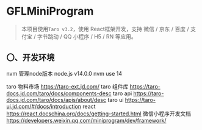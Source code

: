 # GFLMiniProgram

> 本项目使用`Taro v3.2`，使用 React框架开发，支持 微信 / 京东 / 百度 / 支付宝 / 字节跳动 / QQ 小程序 / H5 / RN 等应用。

## 〇、开发环境

nvm 管理node版本
node.js v14.0.0 nvm use 14

taro 物料市场 https://taro-ext.jd.com/
taro 组件库 https://taro-docs.jd.com/taro/docs/components-desc
taro api https://taro-docs.jd.com/taro/docs/apis/about/desc
taro ui https://taro-ui.jd.com/#/docs/introduction
react https://react.docschina.org/docs/getting-started.html
微信小程序开发文档 https://developers.weixin.qq.com/miniprogram/dev/framework/